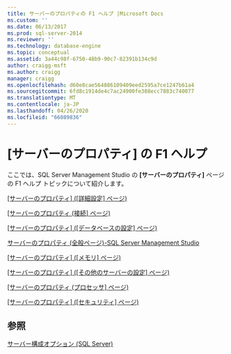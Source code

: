 ```yaml
---
title: サーバーのプロパティの F1 ヘルプ |Microsoft Docs
ms.custom: ''
ms.date: 06/13/2017
ms.prod: sql-server-2014
ms.reviewer: ''
ms.technology: database-engine
ms.topic: conceptual
ms.assetid: 3a44c98f-6750-48b9-90c7-82391b134c9d
author: craigg-msft
ms.author: craigg
manager: craigg
ms.openlocfilehash: d60e8cae564886109409eed2595a7ce1247b61a4
ms.sourcegitcommit: 6fd8c1914de4c7ac24900fe388ecc7883c740077
ms.translationtype: MT
ms.contentlocale: ja-JP
ms.lasthandoff: 04/26/2020
ms.locfileid: "66089836"
---
```

# <a name="server-properties-f1-help"></a>[サーバーのプロパティ] の F1 ヘルプ
  ここでは、SQL Server Management Studio の **[サーバーのプロパティ]** ページの F1 ヘルプ トピックについて紹介します。  
  
 [[サーバーのプロパティ] &#40;[詳細設定] ページ&#41;](configure-windows/server-properties-advanced-page.md)  
  
 [[サーバーのプロパティ &#40;接続] ページ&#41;](configure-windows/server-properties-connections-page.md)  
  
 [[サーバーのプロパティ] &#40;[データベースの設定] ページ&#41;](configure-windows/server-properties-database-settings-page.md)  
  
 [サーバーのプロパティ &#40;全般ページ&#41;-SQL Server Management Studio](../reporting-services/tools/report-server-properties-general-page.md)  
  
 [[サーバーのプロパティ] &#40;[メモリ] ページ&#41;](configure-windows/server-properties-memory-page.md)  
  
 [[サーバーのプロパティ] &#40;[その他のサーバーの設定] ページ&#41;](configure-windows/server-properties-misc-server-settings-page.md)  
  
 [[サーバーのプロパティ &#40;プロセッサ] ページ&#41;](configure-windows/server-properties-processors-page.md)  
  
 [[サーバーのプロパティ] &#40;[セキュリティ] ページ&#41;](configure-windows/server-properties-security-page.md)  
  
## <a name="see-also"></a>参照  
 [サーバー構成オプション &#40;SQL Server&#41;](configure-windows/server-configuration-options-sql-server.md)  
  
  
